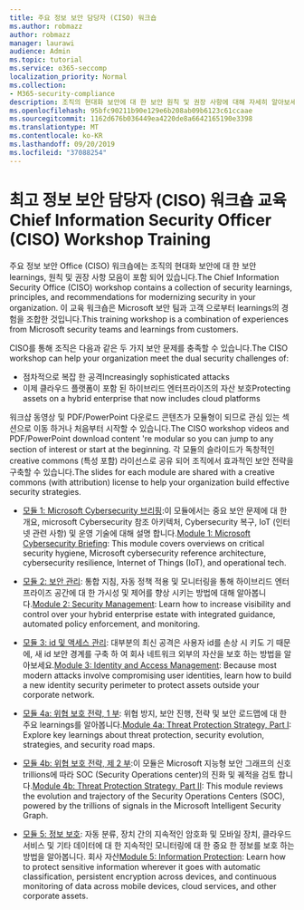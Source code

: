 ```yaml
---
title: 주요 정보 보안 담당자 (CISO) 워크숍
ms.author: robmazz
author: robmazz
manager: laurawi
audience: Admin
ms.topic: tutorial
ms.service: o365-seccomp
localization_priority: Normal
ms.collection:
- M365-security-compliance
description: 조직의 현대화 보안에 대 한 보안 원칙 및 권장 사항에 대해 자세히 알아보세요.
ms.openlocfilehash: 95bfc90211b90e129e6b208ab09b6123c61ccaae
ms.sourcegitcommit: 1162d676b036449ea4220de8a6642165190e3398
ms.translationtype: MT
ms.contentlocale: ko-KR
ms.lasthandoff: 09/20/2019
ms.locfileid: "37088254"
---
```

# <a name="chief-information-security-officer-ciso-workshop-training"></a><span data-ttu-id="1a157-103">최고 정보 보안 담당자 (CISO) 워크숍 교육</span><span class="sxs-lookup"><span data-stu-id="1a157-103">Chief Information Security Officer (CISO) Workshop Training</span></span>

<span data-ttu-id="1a157-104">주요 정보 보안 Office (CISO) 워크숍에는 조직의 현대화 보안에 대 한 보안 learnings, 원칙 및 권장 사항 모음이 포함 되어 있습니다.</span><span class="sxs-lookup"><span data-stu-id="1a157-104">The Chief Information Security Office (CISO) workshop contains a collection of security learnings, principles, and recommendations for modernizing security in your organization.</span></span> <span data-ttu-id="1a157-105">이 교육 워크숍은 Microsoft 보안 팀과 고객 으로부터 learnings의 경험을 조합한 것입니다.</span><span class="sxs-lookup"><span data-stu-id="1a157-105">This training workshop is a combination of experiences from Microsoft security teams and learnings from customers.</span></span>

<span data-ttu-id="1a157-106">CISO를 통해 조직은 다음과 같은 두 가지 보안 문제를 충족할 수 있습니다.</span><span class="sxs-lookup"><span data-stu-id="1a157-106">The CISO workshop can help your organization meet the dual security challenges of:</span></span>

- <span data-ttu-id="1a157-107">점차적으로 복잡 한 공격</span><span class="sxs-lookup"><span data-stu-id="1a157-107">Increasingly sophisticated attacks</span></span>
- <span data-ttu-id="1a157-108">이제 클라우드 플랫폼이 포함 된 하이브리드 엔터프라이즈의 자산 보호</span><span class="sxs-lookup"><span data-stu-id="1a157-108">Protecting assets on a hybrid enterprise that now includes cloud platforms</span></span>

<span data-ttu-id="1a157-109">워크샵 동영상 및 PDF/PowerPoint 다운로드 콘텐츠가 모듈형이 되므로 관심 있는 섹션으로 이동 하거나 처음부터 시작할 수 있습니다.</span><span class="sxs-lookup"><span data-stu-id="1a157-109">The CISO workshop videos and PDF/PowerPoint download content 're modular so you can jump to any section of interest or start at the beginning.</span></span> <span data-ttu-id="1a157-110">각 모듈의 슬라이드가 독창적인 creative commons (특성 포함) 라이선스로 공유 되어 조직에서 효과적인 보안 전략을 구축할 수 있습니다.</span><span class="sxs-lookup"><span data-stu-id="1a157-110">The slides for each module are shared with a creative commons (with attribution) license to help your organization build effective security strategies.</span></span>

- <span data-ttu-id="1a157-111">[모듈 1: Microsoft Cybersecurity 브리핑](ciso-workshop-module-1.md):이 모듈에서는 중요 보안 문제에 대 한 개요, microsoft Cybersecurity 참조 아키텍처, Cybersecurity 복구, IoT (인터넷 관련 사항) 및 운영 기술에 대해 설명 합니다.</span><span class="sxs-lookup"><span data-stu-id="1a157-111">[Module 1: Microsoft Cybersecurity Briefing](ciso-workshop-module-1.md): This module covers overviews on critical security hygiene, Microsoft cybersecurity reference architecture, cybersecurity resilience, Internet of Things (IoT), and operational tech.</span></span>

- <span data-ttu-id="1a157-112">[모듈 2: 보안 관리](ciso-workshop-module-2.md): 통합 지침, 자동 정책 적용 및 모니터링을 통해 하이브리드 엔터프라이즈 공간에 대 한 가시성 및 제어를 향상 시키는 방법에 대해 알아봅니다.</span><span class="sxs-lookup"><span data-stu-id="1a157-112">[Module 2: Security Management](ciso-workshop-module-2.md): Learn how to increase visibility and control over your hybrid enterprise estate with integrated guidance, automated policy enforcement, and monitoring.</span></span>

- <span data-ttu-id="1a157-113">[모듈 3: id 및 액세스 관리](ciso-workshop-module-3.md): 대부분의 최신 공격은 사용자 id를 손상 시 키도 기 때문에, 새 id 보안 경계를 구축 하 여 회사 네트워크 외부의 자산을 보호 하는 방법을 알아보세요.</span><span class="sxs-lookup"><span data-stu-id="1a157-113">[Module 3: Identity and Access Management](ciso-workshop-module-3.md): Because most modern attacks involve compromising user identities, learn how to build a new identity security perimeter to protect assets outside your corporate network.</span></span>

- <span data-ttu-id="1a157-114">[모듈 4a: 위협 보호 전략, 1 부](ciso-workshop-module-4a.md): 위협 방지, 보안 진행, 전략 및 보안 로드맵에 대 한 주요 learnings를 알아봅니다.</span><span class="sxs-lookup"><span data-stu-id="1a157-114">[Module 4a: Threat Protection Strategy, Part I](ciso-workshop-module-4a.md): Explore key learnings about threat protection, security evolution, strategies, and security road maps.</span></span>

- <span data-ttu-id="1a157-115">[모듈 4b: 위협 보호 전략, 제 2 부](ciso-workshop-module-4b.md):이 모듈은 Microsoft 지능형 보안 그래프의 신호 trillions에 따라 SOC (Security Operations center)의 진화 및 궤적을 검토 합니다.</span><span class="sxs-lookup"><span data-stu-id="1a157-115">[Module 4b: Threat Protection Strategy, Part II](ciso-workshop-module-4b.md): This module reviews the evolution and trajectory of the Security Operations Centers (SOC), powered by the trillions of signals in the Microsoft Intelligent Security Graph.</span></span>

- <span data-ttu-id="1a157-116">[모듈 5: 정보 보호](ciso-workshop-module-5.md): 자동 분류, 장치 간의 지속적인 암호화 및 모바일 장치, 클라우드 서비스 및 기타 데이터에 대 한 지속적인 모니터링에 대 한 중요 한 정보를 보호 하는 방법을 알아봅니다. 회사 자산</span><span class="sxs-lookup"><span data-stu-id="1a157-116">[Module 5: Information Protection](ciso-workshop-module-5.md): Learn how to protect sensitive information wherever it goes with automatic classification, persistent encryption across devices, and continuous monitoring of data across mobile devices, cloud services, and other corporate assets.</span></span>
